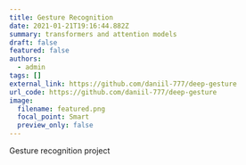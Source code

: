 ```yaml
---
title: Gesture Recognition
date: 2021-01-21T19:16:44.882Z
summary: transformers and attention models
draft: false
featured: false
authors:
  - admin
tags: []
external_link: https://github.com/daniil-777/deep-gesture
url_code: https://github.com/daniil-777/deep-gesture
image:
  filename: featured.png
  focal_point: Smart
  preview_only: false
---
```

Gesture recognition project